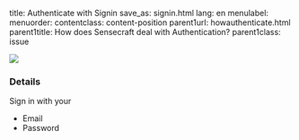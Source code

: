 title: Authenticate with Signin
save_as: signin.html
lang: en
menulabel:
menuorder:
contentclass: content-position
parent1url: howauthenticate.html
parent1title: How does Sensecraft deal with Authentication?
parent1class: issue

![]({static}/images/image033.png)


### Details

Sign in with your

* Email
* Password

